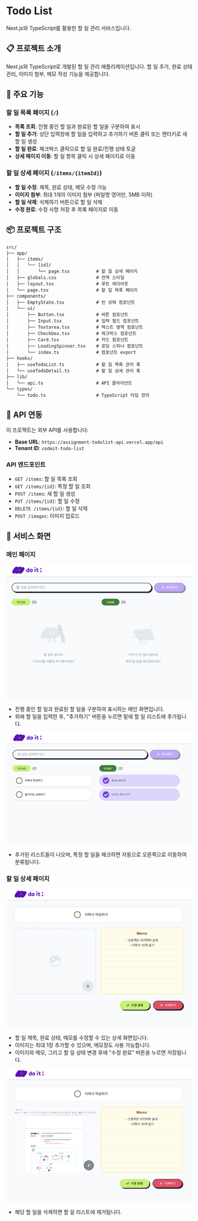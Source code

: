 # Todo List

Next.js와 TypeScript를 활용한 할 일 관리 서비스입니다.

## 📋 프로젝트 소개

Next.js와 TypeScript로 개발된 할 일 관리 애플리케이션입니다. 할 일 추가, 완료 상태 관리, 이미지 첨부, 메모 작성 기능을 제공합니다.

## 🚀 주요 기능

### 할 일 목록 페이지 (`/`)

- **목록 조회**: 진행 중인 할 일과 완료된 할 일을 구분하여 표시
- **할 일 추가**: 상단 입력창에 할 일을 입력하고 추가하기 버튼 클릭 또는 엔터키로 새 할 일 생성
- **할 일 완료**: 체크박스 클릭으로 할 일 완료/진행 상태 토글
- **상세 페이지 이동**: 할 일 항목 클릭 시 상세 페이지로 이동

### 할 일 상세 페이지 (`/items/{itemId}`)

- **할 일 수정**: 제목, 완료 상태, 메모 수정 가능
- **이미지 첨부**: 최대 1개의 이미지 첨부 (파일명 영어만, 5MB 이하)
- **할 일 삭제**: 삭제하기 버튼으로 할 일 삭제
- **수정 완료**: 수정 사항 저장 후 목록 페이지로 이동

## 📦 프로젝트 구조

```
src/
├── app/
│   ├── items/
│   │   └── [id]/
│   │       └── page.tsx          # 할 일 상세 페이지
│   ├── globals.css               # 전역 스타일
│   ├── layout.tsx                # 루트 레이아웃
│   └── page.tsx                  # 할 일 목록 페이지
├── components/
│   ├── EmptyState.tsx            # 빈 상태 컴포넌트
│   └── ui/
│       ├── Button.tsx            # 버튼 컴포넌트
│       ├── Input.tsx             # 입력 필드 컴포넌트
│       ├── Textarea.tsx          # 텍스트 영역 컴포넌트
│       ├── Checkbox.tsx          # 체크박스 컴포넌트
│       ├── Card.tsx              # 카드 컴포넌트
│       ├── LoadingSpinner.tsx    # 로딩 스피너 컴포넌트
│       └── index.ts              # 컴포넌트 export
├── hooks/
│   ├── useTodoList.ts            # 할 일 목록 관리 훅
│   └── useTodoDetail.ts          # 할 일 상세 관리 훅
├── lib/
│   └── api.ts                    # API 클라이언트
└── types/
    └── todo.ts                   # TypeScript 타입 정의
```

## 🔧 API 연동

이 프로젝트는 외부 API를 사용합니다:

- **Base URL**: `https://assignment-todolist-api.vercel.app/api`
- **Tenant ID**: `codeit-todo-list`

### API 엔드포인트

- `GET /items`: 할 일 목록 조회
- `GET /items/{id}`: 특정 할 일 조회
- `POST /items`: 새 할 일 생성
- `PUT /items/{id}`: 할 일 수정
- `DELETE /items/{id}`: 할 일 삭제
- `POST /images`: 이미지 업로드

## 📸 서비스 화면

### 메인 페이지

![메인 페이지 - 할 일 목록](./screenshots/스크린샷%202025-10-02%20오후%205.57.56.png)

- 진행 중인 할 일과 완료된 할 일을 구분하여 표시하는 메인 화면입니다.
- 위에 할 일을 입력한 후, "추가하기" 버튼을 누르면 밑에 할 일 리스트에 추가됩니다.

![메인 페이지 - 할 일 추가](./screenshots/스크린샷%202025-10-02%20오후%205.59.54.png)

- 추가된 리스트들이 나오며, 특정 할 일을 체크하면 자동으로 오른쪽으로 이동하여 분류됩니다.

### 할 일 상세 페이지

![할 일 상세 페이지 - 수정 화면](./screenshots/스크린샷%202025-10-02%20오후%206.04.29.png)

- 할 일 제목, 완료 상태, 메모를 수정할 수 있는 상세 화면입니다.
- 이미지는 최대 1장 추가할 수 있으며, 메모장도 사용 가능합니다.
- 이미지와 메모, 그리고 할 일 상태 변경 후에 "수정 완료" 버튼을 누르면 저장됩니다.

![할 일 상세 페이지 - 이미지 첨부](./screenshots/스크린샷%202025-10-02%20오후%206.04.46.png)

- 해당 할 일을 삭제하면 할 일 리스트에 제거됩니다.
